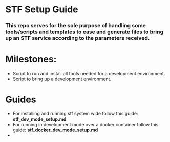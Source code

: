 # STF Setup Guide

### This repo serves for the sole purpose of handling some tools/scripts and templates to ease and generate files to bring up an STF service according to the parameters received.

# Milestones:
 -  Script to run and install all tools needed for a development environment.
 -  Script to bring up a development environment.


# Guides
 - For installing and running stf system wide follow this guide: **stf\_dev\_mode\_setup.md**
 - For running in development mode over a docker container follow this guide: **stf\_docker_dev\_mode\_setup.md**
 - 
